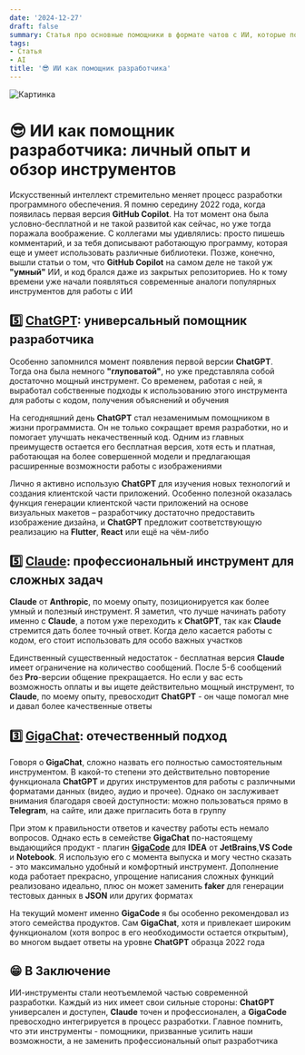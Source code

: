 ```yaml
---
date: '2024-12-27'
draft: false
summary: Статья про основные помощники в формате чатов с ИИ, которые помогут с кодом и не только
tags:
- Статья
- AI
title: '😎 ИИ как помощник разработчика'
---
```


![Картинка](https://adamanr.github.io/blog/images/posts/image_90.jpg)

# 😎 ИИ как помощник разработчика: личный опыт и обзор инструментов

Искусственный интеллект стремительно меняет процесс разработки программного обеспечения. Я помню середину 2022 года, когда появилась первая версия **GitHub Copilot**. На тот момент она была условно-бесплатной и не такой развитой как сейчас, но уже тогда поражала воображение. С коллегами мы удивлялись: просто пишешь комментарий, и за тебя дописывают работающую программу, которая еще и умеет использовать различные библиотеки. Позже, конечно, вышли статьи о том, что **GitHub Copilot** на самом деле не такой уж __"умный"__ ИИ, и код брался даже из закрытых репозиториев. Но к тому времени уже начали появляться современные аналоги популярных инструментов для работы с ИИ

## 5️⃣ [ChatGPT](https://chat.openai.com/chat): универсальный помощник разработчика
Особенно запомнился момент появления первой версии **ChatGPT**. Тогда она была немного __"глуповатой"__, но уже представляла собой достаточно мощный инструмент. Со временем, работая с ней, я выработал собственные подходы к использованию этого инструмента для работы с кодом, получения объяснений и обучения

На сегодняшний день **ChatGPT** стал незаменимым помощником в жизни программиста. Он не только сокращает время разработки, но и помогает улучшать некачественный код. Одним из главных преимуществ остается его бесплатная версия, хотя есть и платная, работающая на более совершенной модели и предлагающая расширенные возможности работы с изображениями

Лично я активно использую **ChatGPT** для изучения новых технологий и создания клиентской части приложений. Особенно полезной оказалась функция генерации клиентской части приложений на основе визуальных макетов – разработчику достаточно предоставить изображение дизайна, и **ChatGPT** предложит соответствующую реализацию на **Flutter**, **React** или ещё на чём-либо

## 5️⃣ [**Claude**](https://claude.ai/new): профессиональный инструмент для сложных задач
**Claude** от **Anthropic**, по моему опыту, позиционируется как более умный и полезный инструмент. Я заметил, что лучше начинать работу именно с **Claude**, а потом уже переходить к **ChatGPT**, так как **Claude** стремится дать более точный ответ. Когда дело касается работы с кодом, его стоит использовать для особо важных участков

Единственный существенный недостаток - бесплатная версия **Claude** имеет ограничение на количество сообщений. После 5-6 сообщений без **Pro**-версии общение прекращается. Но если у вас есть возможность оплаты и вы ищете действительно мощный инструмент, то **Claude**, по моему опыту, превосходит **ChatGPT** - он чаще помогал мне и давал более качественные ответы

## 3️⃣ [**GigaChat**](https://giga.chat/): отечественный подход
Говоря о **GigaChat**, сложно назвать его полностью самостоятельным инструментом. В какой-то степени это действительно повторение функционала **ChatGPT** и других инструментов для работы с различными форматами данных (видео, аудио и прочее). Однако он заслуживает внимания благодаря своей доступности: можно пользоваться прямо в **Telegram**, на сайте, или даже пригласить бота в группу

При этом к правильности ответов и качеству работы есть немало вопросов. Однако есть в семействе **GigaChat** по-настоящему выдающийся продукт - плагин [**GigaCode**](https://gitverse.ru/services/gigacode) для **IDEA** от **JetBrains**,**VS Code** и **Notebook**. Я использую его с момента выпуска и могу честно сказать - это максимально удобный и комфортный инструмент. Дополнение кода работает прекрасно, упрощение написания сложных функций реализовано идеально, плюс он может заменить **faker** для генерации тестовых данных в **JSON** или других форматах

На текущий момент именно **GigaCode** я бы особенно рекомендовал из этого семейства продуктов. Сам **GigaChat**, хотя и привлекает широким функционалом (хотя вопрос в его необходимости остается открытым), во многом выдает ответы на уровне **ChatGPT** образца 2022 года

## 😁 **В Заключение**
ИИ-инструменты стали неотъемлемой частью современной разработки. Каждый из них имеет свои сильные стороны: **ChatGPT** универсален и доступен, **Claude** точен и профессионален, а **GigaCode** превосходно интегрируется в процесс разработки. Главное помнить, что эти инструменты - помощники, призванные усилить наши возможности, а не заменить профессиональный опыт разработчика

